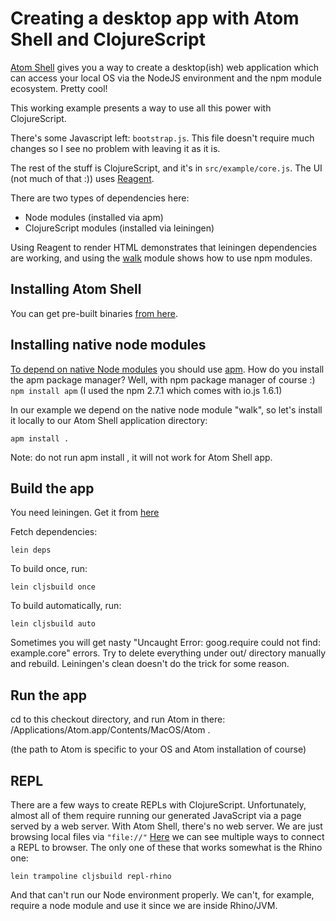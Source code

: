 # Creating a desktop app with Atom Shell and ClojureScript

[Atom Shell](https://github.com/atom/atom-shell) gives you a way to
create a desktop(ish) web application which can access your local OS via
the NodeJS environment and the npm module ecosystem. Pretty cool!

This working example presents a way to use all this power with
ClojureScript.

There's some Javascript left: ``bootstrap.js``. This file doesn't
require much changes so I see no problem with leaving it as it is.

The rest of the stuff is ClojureScript, and it's in
``src/example/core.js``. The UI (not much of that :)) uses [Reagent](https://github.com/reagent-project/reagent).

There are two types of dependencies here:

* Node modules (installed via apm)
* ClojureScript modules (installed via leiningen)

Using Reagent to render HTML demonstrates that leiningen dependencies
are working, and using the [walk](https://www.npmjs.com/package/walk)
module shows how to use npm modules.

## Installing Atom Shell

You can get pre-built binaries [from here](https://github.com/atom/atom-shell/releases).

## Installing native node modules

[To depend on native Node modules](https://github.com/atom/atom-shell/blob/master/docs/tutorial/using-native-node-modules.md)
you should use [apm](https://github.com/atom/apm). How do you install
the apm package manager? Well, with npm package manager of course :)
``npm install apm``
(I used the npm 2.7.1 which comes with io.js 1.6.1)

In our example we depend on the native node module "walk", so let's
install it locally to our Atom Shell application directory:

```apm install .```

Note: do not run apm install <package name>, it will not work for Atom
Shell app.

## Build the app

You need leiningen. Get it from [here](http://leiningen.org/)

Fetch dependencies:

```lein deps```

To build once, run:

```lein cljsbuild once```

To build automatically, run:

```lein cljsbuild auto```

Sometimes you will get nasty "Uncaught Error: goog.require could not
find: example.core" errors. Try to delete everything under out/
directory manually and rebuild. Leiningen's clean doesn't do the trick
for some reason.

## Run the app

cd to this checkout directory, and run Atom in there:
/Applications/Atom.app/Contents/MacOS/Atom .

(the path to Atom is specific to your OS and Atom installation of course)

## REPL

There are a few ways to create REPLs with ClojureScript. Unfortunately,
almost all of them require running our generated JavaScript via a page
served by a web server. With Atom
Shell, there's no web server. We are just browsing local files
via ``"file://"`` [Here](https://github.com/emezeske/lein-cljsbuild/blob/1.0.5/doc/REPL.md)
we can see multiple ways to connect a REPL to browser. The only one of
these that works somewhat is the Rhino one:

```lein trampoline cljsbuild repl-rhino```

And that can't run our Node environment properly. We can't, for example,
require a node module and use it since we are inside Rhino/JVM.
